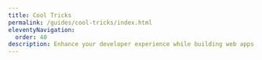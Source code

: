 ```yaml
---
title: Cool Tricks
permalink: /guides/cool-tricks/index.html
eleventyNavigation:
  order: 40
description: Enhance your developer experience while building web apps with GraphQL
---
```

